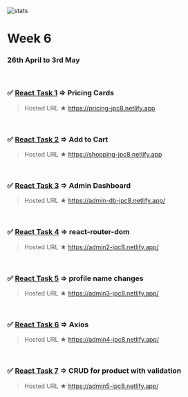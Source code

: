 ![stats](https://img.shields.io/badge/Completed%20-blue)

# Week 6

### 26th April to 3rd May

<br>

### ✅ [React Task 1](React-task-1) ⇒ Pricing Cards

> Hosted URL ★ https://pricing-jpc8.netlify.app
 <br/>

### ✅ [React Task 2](React-task-2) ⇒ Add to Cart

> Hosted URL ★ https://shopping-jpc8.netlify.app
 <br>

### ✅ [React Task 3](React-task-3) ⇒ Admin Dashboard

> Hosted URL ★ https://admin-db-jpc8.netlify.app/ 
 <br>

### ✅ [React Task 4](React-task-4) ⇒ react-router-dom

> Hosted URL ★ https://admin2-jpc8.netlify.app/
 <br>

### ✅ [React Task 5](React-task-5) ⇒ profile name changes

> Hosted URL ★ https://admin3-jpc8.netlify.app/
 <br>

### ✅ [React Task 6](React-task-6) ⇒ Axios

> Hosted URL ★ https://admin4-jpc8.netlify.app/
 <br>

### ✅ [React Task 7](React-task-7) ⇒ CRUD for product with validation

> Hosted URL ★ https://admin5-jpc8.netlify.app/
<br>
